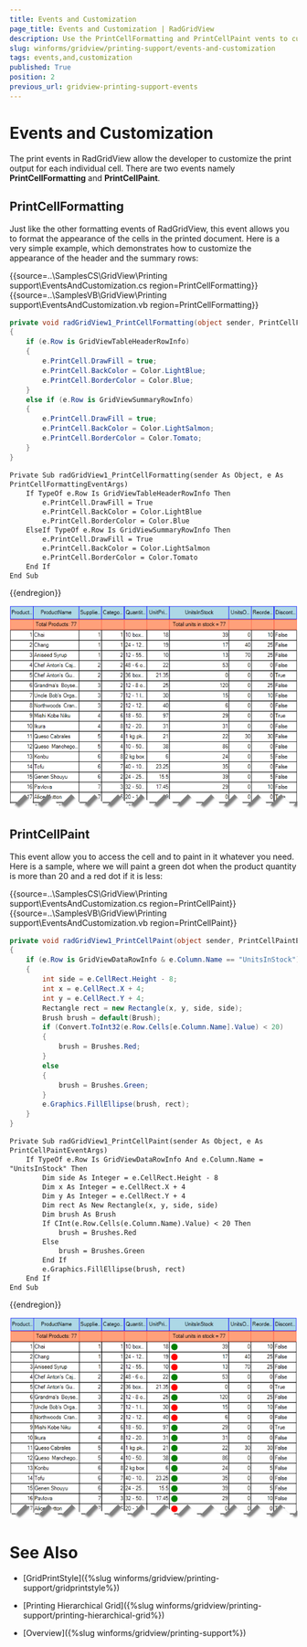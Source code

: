 ```yaml
---
title: Events and Customization
page_title: Events and Customization | RadGridView
description: Use the PrintCellFormatting and PrintCellPaint vents to customize the printed document.
slug: winforms/gridview/printing-support/events-and-customization
tags: events,and,customization
published: True
position: 2
previous_url: gridview-printing-support-events
---
```


# Events and Customization

The print events in RadGridView allow the developer to customize the print output for each individual cell. There are two events namely __PrintCellFormatting__ and __PrintCellPaint__.

## PrintCellFormatting

Just like the other formatting events of RadGridView, this event allows you to format the appearance of the cells in the printed document. Here is a very simple example, which demonstrates how to customize the appearance of the header and the summary rows:

{{source=..\SamplesCS\GridView\Printing support\EventsAndCustomization.cs region=PrintCellFormatting}} 
{{source=..\SamplesVB\GridView\Printing support\EventsAndCustomization.vb region=PrintCellFormatting}} 

````C#
private void radGridView1_PrintCellFormatting(object sender, PrintCellFormattingEventArgs e)
{
    if (e.Row is GridViewTableHeaderRowInfo)
    {
        e.PrintCell.DrawFill = true;
        e.PrintCell.BackColor = Color.LightBlue;
        e.PrintCell.BorderColor = Color.Blue;
    }
    else if (e.Row is GridViewSummaryRowInfo)
    {
        e.PrintCell.DrawFill = true;
        e.PrintCell.BackColor = Color.LightSalmon;
        e.PrintCell.BorderColor = Color.Tomato;
    }
}

````
````VB.NET
Private Sub radGridView1_PrintCellFormatting(sender As Object, e As PrintCellFormattingEventArgs)
    If TypeOf e.Row Is GridViewTableHeaderRowInfo Then
        e.PrintCell.DrawFill = True
        e.PrintCell.BackColor = Color.LightBlue
        e.PrintCell.BorderColor = Color.Blue
    ElseIf TypeOf e.Row Is GridViewSummaryRowInfo Then
        e.PrintCell.DrawFill = True
        e.PrintCell.BackColor = Color.LightSalmon
        e.PrintCell.BorderColor = Color.Tomato
    End If
End Sub

````

{{endregion}} 


![gridview-printing-support-events 001](images/gridview-printing-support-events001.png)

## PrintCellPaint

This event allow you to access the cell and to paint in it whatever you need. Here is a sample, where we will paint a green dot when the product quantity is more than 20 and a red dot if it is less:

{{source=..\SamplesCS\GridView\Printing support\EventsAndCustomization.cs region=PrintCellPaint}} 
{{source=..\SamplesVB\GridView\Printing support\EventsAndCustomization.vb region=PrintCellPaint}} 

````C#
private void radGridView1_PrintCellPaint(object sender, PrintCellPaintEventArgs e)
{
    if (e.Row is GridViewDataRowInfo & e.Column.Name == "UnitsInStock")
    {
        int side = e.CellRect.Height - 8;
        int x = e.CellRect.X + 4;
        int y = e.CellRect.Y + 4;
        Rectangle rect = new Rectangle(x, y, side, side);
        Brush brush = default(Brush);
        if (Convert.ToInt32(e.Row.Cells[e.Column.Name].Value) < 20)
        {
            brush = Brushes.Red;
        }
        else
        {
            brush = Brushes.Green;
        }
        e.Graphics.FillEllipse(brush, rect);
    }
}

````
````VB.NET
Private Sub radGridView1_PrintCellPaint(sender As Object, e As PrintCellPaintEventArgs)
    If TypeOf e.Row Is GridViewDataRowInfo And e.Column.Name = "UnitsInStock" Then
        Dim side As Integer = e.CellRect.Height - 8
        Dim x As Integer = e.CellRect.X + 4
        Dim y As Integer = e.CellRect.Y + 4
        Dim rect As New Rectangle(x, y, side, side)
        Dim brush As Brush
        If CInt(e.Row.Cells(e.Column.Name).Value) < 20 Then
            brush = Brushes.Red
        Else
            brush = Brushes.Green
        End If
        e.Graphics.FillEllipse(brush, rect)
    End If
End Sub

````

{{endregion}} 

![gridview-printing-support-events 002](images/gridview-printing-support-events002.png)
# See Also
* [GridPrintStyle]({%slug winforms/gridview/printing-support/gridprintstyle%})

* [Printing Hierarchical Grid]({%slug winforms/gridview/printing-support/printing-hierarchical-grid%})

* [Overview]({%slug winforms/gridview/printing-support%})

